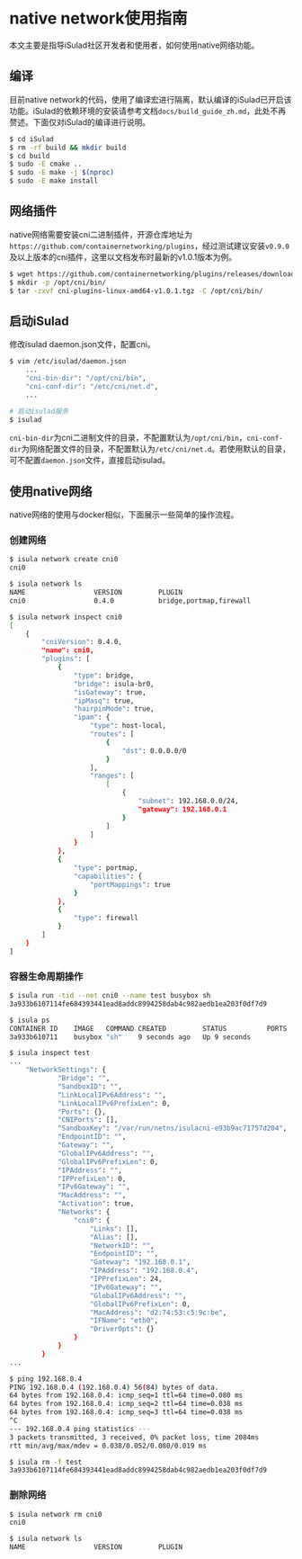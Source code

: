 # native network使用指南

本文主要是指导iSulad社区开发者和使用者，如何使用native网络功能。

## 编译

目前native network的代码，使用了编译宏进行隔离，默认编译的iSulad已开启该功能。iSulad的依赖环境的安装请参考文档`docs/build_guide_zh.md`，此处不再赘述。下面仅对iSulad的编译进行说明。

```bash
$ cd iSulad
$ rm -rf build && mkdir build
$ cd build
$ sudo -E cmake ..
$ sudo -E make -j $(nproc)
$ sudo -E make install
```

## 网络插件

native网络需要安装cni二进制插件，开源仓库地址为`https://github.com/containernetworking/plugins`，经过测试建议安装`v0.9.0`及以上版本的cni插件，这里以文档发布时最新的v1.0.1版本为例。

```bash
$ wget https://github.com/containernetworking/plugins/releases/download/v1.0.1/cni-plugins-linux-amd64-v1.0.1.tgz
$ mkdir -p /opt/cni/bin/
$ tar -zxvf cni-plugins-linux-amd64-v1.0.1.tgz -C /opt/cni/bin/
```

## 启动iSulad

修改isulad daemon.json文件，配置cni。

```bash
$ vim /etc/isulad/daemon.json
	...
    "cni-bin-dir": "/opt/cni/bin",
    "cni-conf-dir": "/etc/cni/net.d",
    ...

# 启动isulad服务
$ isulad
```

`cni-bin-dir`为cni二进制文件的目录，不配置默认为`/opt/cni/bin`，`cni-conf-dir`为网络配置文件的目录，不配置默认为`/etc/cni/net.d`。若使用默认的目录，可不配置`daemon.json`文件，直接启动isulad。

## 使用native网络

native网络的使用与docker相似，下面展示一些简单的操作流程。

### 创建网络

```bash
$ isula network create cni0
cni0

$ isula network ls
NAME                 VERSION         PLUGIN
cni0                 0.4.0           bridge,portmap,firewall

$ isula network inspect cni0
[
    {
        "cniVersion": 0.4.0,
        "name": cni0,
        "plugins": [
            {
                "type": bridge,
                "bridge": isula-br0,
                "isGateway": true,
                "ipMasq": true,
                "hairpinMode": true,
                "ipam": {
                    "type": host-local,
                    "routes": [
                        {
                            "dst": 0.0.0.0/0
                        }
                    ],
                    "ranges": [
                        [
                            {
                                "subnet": 192.168.0.0/24,
                                "gateway": 192.168.0.1
                            }
                        ]
                    ]
                }
            },
            {
                "type": portmap,
                "capabilities": {
                    "portMappings": true
                }
            },
            {
                "type": firewall
            }
        ]
    }
]
```

### 容器生命周期操作

```bash
$ isula run -tid --net cni0 --name test busybox sh
3a933b6107114fe684393441ead8addc8994258dab4c982aedb1ea203f0df7d9

$ isula ps
CONTAINER ID    IMAGE   COMMAND CREATED         STATUS          PORTS   NAMES
3a933b610711    busybox "sh"    9 seconds ago   Up 9 seconds            test

$ isula inspect test
...
	"NetworkSettings": {
            "Bridge": "",
            "SandboxID": "",
            "LinkLocalIPv6Address": "",
            "LinkLocalIPv6PrefixLen": 0,
            "Ports": {},
            "CNIPorts": [],
            "SandboxKey": "/var/run/netns/isulacni-e93b9ac71757d204",
            "EndpointID": "",
            "Gateway": "",
            "GlobalIPv6Address": "",
            "GlobalIPv6PrefixLen": 0,
            "IPAddress": "",
            "IPPrefixLen": 0,
            "IPv6Gateway": "",
            "MacAddress": "",
            "Activation": true,
            "Networks": {
                "cni0": {
                    "Links": [],
                    "Alias": [],
                    "NetworkID": "",
                    "EndpointID": "",
                    "Gateway": "192.168.0.1",
                    "IPAddress": "192.168.0.4",
                    "IPPrefixLen": 24,
                    "IPv6Gateway": "",
                    "GlobalIPv6Address": "",
                    "GlobalIPv6PrefixLen": 0,
                    "MacAddress": "d2:74:53:c5:9c:be",
                    "IFName": "eth0",
                    "DriverOpts": {}
                }
            }
        }
...

$ ping 192.168.0.4
PING 192.168.0.4 (192.168.0.4) 56(84) bytes of data.
64 bytes from 192.168.0.4: icmp_seq=1 ttl=64 time=0.080 ms
64 bytes from 192.168.0.4: icmp_seq=2 ttl=64 time=0.038 ms
64 bytes from 192.168.0.4: icmp_seq=3 ttl=64 time=0.038 ms
^C
--- 192.168.0.4 ping statistics ---
3 packets transmitted, 3 received, 0% packet loss, time 2084ms
rtt min/avg/max/mdev = 0.038/0.052/0.080/0.019 ms

$ isula rm -f test
3a933b6107114fe684393441ead8addc8994258dab4c982aedb1ea203f0df7d9
```

### 删除网络

```bash
$ isula network rm cni0
cni0

$ isula network ls
NAME                 VERSION         PLUGIN
```
